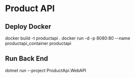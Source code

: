# Product API

## Deploy Docker
docker build -t productapi .
docker run -d -p 8080:80 --name productapi_container productapi

## Run Back End
dotnet run --project ProductApi.WebAPI